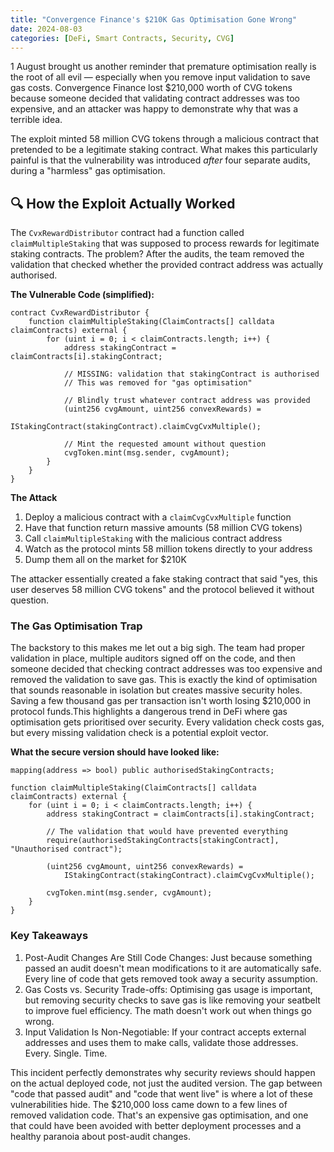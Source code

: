 ```yaml
---
title: "Convergence Finance's $210K Gas Optimisation Gone Wrong"
date: 2024-08-03
categories: [DeFi, Smart Contracts, Security, CVG]
---
```


1 August brought us another reminder that premature optimisation really is the root of all evil — especially when you remove input validation to save gas costs. Convergence Finance lost $210,000 worth of CVG tokens because someone decided that validating contract addresses was too expensive, and an attacker was happy to demonstrate why that was a terrible idea.

The exploit minted 58 million CVG tokens through a malicious contract that pretended to be a legitimate staking contract. What makes this particularly painful is that the vulnerability was introduced *after* four separate audits, during a "harmless" gas optimisation.

## 🔍 How the Exploit Actually Worked

The `CvxRewardDistributor` contract had a function called `claimMultipleStaking` that was supposed to process rewards for legitimate staking contracts. The problem? After the audits, the team removed the validation that checked whether the provided contract address was actually authorised.

**The Vulnerable Code (simplified):**
```solidity
contract CvxRewardDistributor {
    function claimMultipleStaking(ClaimContracts[] calldata claimContracts) external {
        for (uint i = 0; i < claimContracts.length; i++) {
            address stakingContract = claimContracts[i].stakingContract;
            
            // MISSING: validation that stakingContract is authorised
            // This was removed for "gas optimisation"
            
            // Blindly trust whatever contract address was provided
            (uint256 cvgAmount, uint256 convexRewards) = 
                IStakingContract(stakingContract).claimCvgCvxMultiple();
            
            // Mint the requested amount without question
            cvgToken.mint(msg.sender, cvgAmount);
        }
    }
}
```

**The Attack**
1. Deploy a malicious contract with a `claimCvgCvxMultiple` function
2. Have that function return massive amounts (58 million CVG tokens)
3. Call `claimMultipleStaking` with the malicious contract address
4. Watch as the protocol mints 58 million tokens directly to your address
5. Dump them all on the market for $210K

The attacker essentially created a fake staking contract that said "yes, this user deserves 58 million CVG tokens" and the protocol believed it without question.

### The Gas Optimisation Trap
The backstory to this makes me let out a big sigh. The team had proper validation in place, multiple auditors signed off on the code, and then someone decided that checking contract addresses was too expensive and removed the validation to save gas. This is exactly the kind of optimisation that sounds reasonable in isolation but creates massive security holes. Saving a few thousand gas per transaction isn't worth losing $210,000 in protocol funds.This highlights a dangerous trend in DeFi where gas optimisation gets prioritised over security. Every validation check costs gas, but every missing validation check is a potential exploit vector.

**What the secure version should have looked like:**

```solidity
mapping(address => bool) public authorisedStakingContracts;

function claimMultipleStaking(ClaimContracts[] calldata claimContracts) external {
    for (uint i = 0; i < claimContracts.length; i++) {
        address stakingContract = claimContracts[i].stakingContract;
        
        // The validation that would have prevented everything
        require(authorisedStakingContracts[stakingContract], "Unauthorised contract");
        
        (uint256 cvgAmount, uint256 convexRewards) = 
            IStakingContract(stakingContract).claimCvgCvxMultiple();
        
        cvgToken.mint(msg.sender, cvgAmount);
    }
}
```

### Key Takeaways
1. Post-Audit Changes Are Still Code Changes: Just because something passed an audit doesn't mean modifications to it are automatically safe. Every line of code that gets removed took away a security assumption.
2. Gas Costs vs. Security Trade-offs: Optimising gas usage is important, but removing security checks to save gas is like removing your seatbelt to improve fuel efficiency. The math doesn't work out when things go wrong.
3. Input Validation Is Non-Negotiable: If your contract accepts external addresses and uses them to make calls, validate those addresses. Every. Single. Time.

This incident perfectly demonstrates why security reviews should happen on the actual deployed code, not just the audited version. The gap between "code that passed audit" and "code that went live" is where a lot of these vulnerabilities hide. The $210,000 loss came down to a few lines of removed validation code. That's an expensive gas optimisation, and one that could have been avoided with better deployment processes and a healthy paranoia about post-audit changes.
